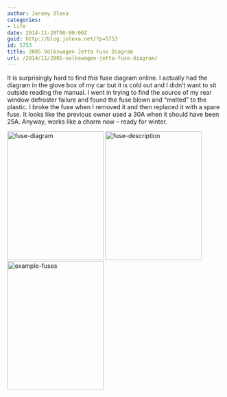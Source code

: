 ```yaml
---
author: Jeremy Olexa
categories:
- life
date: 2014-11-20T00:00:00Z
guid: http://blog.jolexa.net/?p=5753
id: 5753
title: 2005 Volkswagen Jetta Fuse Diagram
url: /2014/11/2005-volkswagen-jetta-fuse-diagram/
---
```


It is surprisingly hard to find *this* fuse diagram online. I actually had the diagram in the glove box of my car but it is cold out and I didn&#8217;t want to sit outside reading the manual. I went in trying to find the source of my rear window defroster failure and found the fuse blown and &#8220;melted&#8221; to the plastic. I broke the fuse when I removed it and then replaced it with a spare fuse. It looks like the previous owner used a 30A when it should have been 25A. Anyway, works like a charm now &#8211; ready for winter.

<img src="https://blog.jolexa.net/wp-content/uploads/2014/11/fuse-diagram-e1416078705595-225x300.jpg" alt="fuse-diagram" width="225" height="300" class="alignleft size-medium wp-image-5757" />  
<img src="https://blog.jolexa.net/wp-content/uploads/2014/11/fuse-description-e1416078689906-225x300.jpg" alt="fuse-description" width="225" height="300" class="alignleft size-medium wp-image-5756" />  
<img src="https://blog.jolexa.net/wp-content/uploads/2014/11/example-fuses-e1416078676332-225x300.jpg" alt="example-fuses" width="225" height="300" class="alignleft size-medium wp-image-5755" />